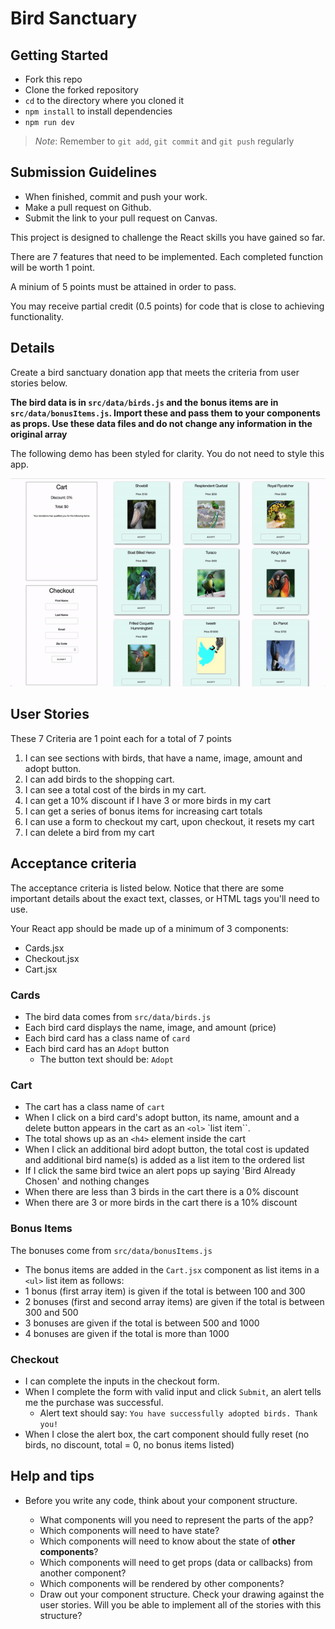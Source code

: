 # Bird Sanctuary

## Getting Started

- Fork this repo
- Clone the forked repository
- `cd` to the directory where you cloned it
- `npm install` to install dependencies
- `npm run dev`

> _Note_: Remember to `git add`, `git commit` and `git push` regularly

## Submission Guidelines

- When finished, commit and push your work.
- Make a pull request on Github.
- Submit the link to your pull request on Canvas.

This project is designed to challenge the React skills you have gained so far.

There are 7 features that need to be implemented. Each completed function will be worth 1 point.

A minium of 5 points must be attained in order to pass.

You may receive partial credit (0.5 points) for code that is close to achieving functionality.

## Details

Create a bird sanctuary donation app that meets the criteria from user stories below.

**The bird data is in `src/data/birds.js` and the bonus items are in `src/data/bonusItems.js`. Import these and pass them to your components as props. Use these data files and do not change any information in the original array**

The following demo has been styled for clarity. You do not need to style this app.

![demo gif](./assets/bird-sanctuary.gif)

## User Stories

These 7 Criteria are 1 point each for a total of 7 points

1. I can see sections with birds, that have a name, image, amount and adopt button.
1. I can add birds to the shopping cart.
1. I can see a total cost of the birds in my cart.
1. I can get a 10% discount if I have 3 or more birds in my cart
1. I can get a series of bonus items for increasing cart totals
1. I can use a form to checkout my cart, upon checkout, it resets my cart
1. I can delete a bird from my cart

## Acceptance criteria

The acceptance criteria is listed below. Notice that there are some important details about the exact text, classes, or HTML tags you'll need to use.

Your React app should be made up of a minimum of 3 components:

- Cards.jsx
- Checkout.jsx
- Cart.jsx

### Cards

- The bird data comes from `src/data/birds.js`
- Each bird card displays the name, image, and amount (price)
- Each bird card has a class name of `card`
- Each bird card has an `Adopt` button
  - The button text should be: `Adopt`

### Cart

- The cart has a class name of `cart`
- When I click on a bird card's adopt button, its name, amount and a delete button appears in the cart as an `<ol>` `list item``.
- The total shows up as an `<h4>` element inside the cart
- When I click an additional bird adopt button, the total cost is updated and additional bird name(s) is added as a list item to the ordered list
- If I click the same bird twice an alert pops up saying 'Bird Already Chosen' and nothing changes
- When there are less than 3 birds in the cart there is a 0% discount
- When there are 3 or more birds in the cart there is a 10% discount

### Bonus Items

The bonuses come from `src/data/bonusItems.js`

- The bonus items are added in the `Cart.jsx` component as list items in a `<ul>` list item as follows:
- 1 bonus (first array item) is given if the total is between 100 and 300
- 2 bonuses (first and second array items) are given if the total is between 300 and 500
- 3 bonuses are given if the total is between 500 and 1000
- 4 bonuses are given if the total is more than 1000

### Checkout

- I can complete the inputs in the checkout form.
- When I complete the form with valid input and click `Submit`, an alert tells me the purchase was successful.
  - Alert text should say: `You have successfully adopted birds. Thank you!`
- When I close the alert box, the cart component should fully reset (no birds, no discount, total = 0, no bonus items listed)

## Help and tips

- Before you write any code, think about your component structure.

  - What components will you need to represent the parts of the app?
  - Which components will need to have state?
  - Which components will need to know about the state of **other components**?
  - Which components will need to get props (data or callbacks) from another component?
  - Which components will be rendered by other components?
  - Draw out your component structure. Check your drawing against the user stories. Will you be able to implement all of the stories with this structure?
